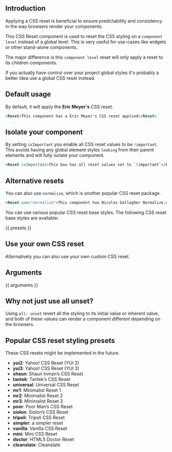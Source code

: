## Introduction

Applying a CSS reset is beneficial to ensure predictability and consistency in the way browsers render your components.

This CSS Reset component is used to reset the CSS styling on a `component level` instead of a global level. This is very useful for use-cases like widgets or other stand-alone components.

The major difference is this `component level` reset will only apply a reset to its children components.

If you actually have control over your project global styles it's probably a better idea use a global CSS reset instead.

## Default usage

By default, it will apply the __Eric Meyer's__ CSS reset.

```html
<Reset>This component has a Eric Meyer's CSS reset applied</Reset>
```

## Isolate your component

By setting `isImportant` you enable all CSS reset values to be `!important`. This avoids having any global element styles `leaking` from their parent elements and will fully isolate your component.

```html
<Reset isImportant>This box has all reset values set to `!important`</Reset>
```

## Alternative resets

You can also use `normalize`, which is another popular CSS reset package.

```html
<Reset use="normalize">This component has Nicolas Gallagher Normalize.css applied</Reset>
```

You can use various popular CSS reset base styles. The following CSS reset base styles are available:

{{ presets }}

## Use your own CSS reset

Alternatively you can also use your own custom CSS reset.

## Arguments

{{ arguments }}

## Why not just use all unset?

Using `all: unset` revert all the styling to its initial value or inherent value, and both of these values can render a component different depending on the browsers.

## Popular CSS reset styling presets

These CSS resets might be implemented in the future.

- **yui2**: Yahoo! CSS Reset (YUI 2)
- **yui3**: Yahoo! CSS Reset (YUI 3)
- **shaun**: Shaun Inman’s CSS Reset
- **tantek**: Tantek’s CSS Reset
- **universal**: Universal CSS Reset
- **mr1**: Minimalist Reset 1
- **mr2**: Minimalist Reset 2
- **mr3**: Minimalist Reset 3
- **poor**: Poor Man’s CSS Reset
- **siolon**: Siolon’s CSS Reset
- **tripoli**: Tripoli CSS Reset
- **simpler**: a simpler reset
- **vanilla**: Vanilla CSS Reset
- **mini**: Mini CSS Reset
- **doctor**: HTML5 Doctor Reset
- **cleanslate**: Cleanslate
